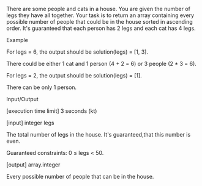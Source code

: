 There are some people and cats in a house. You are given the number of legs they have all together. Your task is to return an array containing every possible number of people that could be in the house sorted in ascending order. It's guaranteed that each person has 2 legs and each cat has 4 legs.

Example

For legs = 6, the output should be
solution(legs) = [1, 3].

There could be either 1 cat and 1 person (4 + 2 = 6) or 3 people (2 * 3 = 6).

For legs = 2, the output should be
solution(legs) = [1].

There can be only 1 person.

Input/Output

[execution time limit] 3 seconds (kt)

[input] integer legs

The total number of legs in the house. It's guaranteed,that this number is even.

Guaranteed constraints:
0 ≤ legs < 50.

[output] array.integer

Every possible number of people that can be in the house.